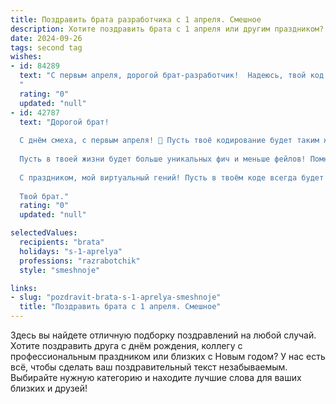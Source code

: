 ```yaml
---
title: Поздравить брата разработчика с 1 апреля. Смешное
description: Хотите поздравить брата с 1 апреля или другим праздником? Наш ИИ создаст незабываемое поздравление, а вы обязательно выделитесь среди других.  
date: 2024-09-26
tags: second tag
wishes:
- id: 84289
  text: "С первым апреля, дорогой брат-разработчик!  Надеюсь, твой код сегодня будет настолько же безупречен, как и твоя способность верить в мои первоапрельские розыгрыши (шутка, конечно, или… нет?). Желаю тебе море позитива, минимум багов и чтобы все дедлайны сегодня сами прыгали тебе в руки!  Пусть твой день будет полон неожиданных радостей (но не слишком неожиданных, чтобы не сломать твой гениальный мозг).
  "
  rating: "0"
  updated: "null"
- id: 42787
  text: "Дорогой брат!
  
  С днём смеха, с первым апреля! 🎉 Пусть твоё кодирование будет таким же лёгким, как шутки о программистах. Желаю, чтобы баги сами уходили, а коды компилировались с первого раза — это нам, просто людям, кажется шуткой!
  
  Пусть в твоей жизни будет больше уникальных фич и меньше фейлов! Помни, каждый твой коммит — это шаг к славе, и знай, что даже самые страшные ошибки родили гениальные идеи. Так что не бойся шутить и ошибаться!
  
  С праздником, мой виртуальный гений! Пусть в твоём коде всегда будет весело и легко, как в хорошем анекдоте! 😂
  
  Твой брат."
  rating: "0"
  updated: "null"

selectedValues:
  recipients: "brata"
  holidays: "s-1-aprelya"
  professions: "razrabotchik"
  style: "smeshnoje"

links:
- slug: "pozdravit-brata-s-1-aprelya-smeshnoje"
  title: "Поздравить брата с 1 апреля. Смешное"
---
```


Здесь вы найдете отличную подборку поздравлений на любой случай.
Хотите поздравить друга с днём рождения, коллегу с профессиональным праздником или близких с Новым годом? У нас есть всё, чтобы сделать ваш поздравительный текст незабываемым. Выбирайте нужную категорию и находите лучшие слова для ваших близких и друзей!
